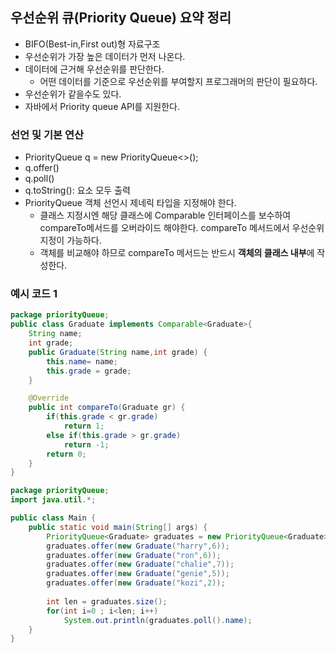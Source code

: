 ## 우선순위 큐(Priority Queue) 요약 정리
- BIFO(Best-in,First out)형 자료구조
- 우선순위가 가장 높은 데이터가 먼저 나온다.
- 데이터에 근거해 우선순위를 판단한다.
    - 어떤 데이터를 기준으로 우선순위를 부여할지 프로그래머의 판단이 필요하다.
- 우선순위가 같을수도 있다.
- 자바에서 Priority queue API를 지원한다.

### 선언 및 기본 연산
- PriorityQueue q = new PriorityQueue<>();
- q.offer()
- q.poll()
- q.toString(): 요소 모두 출력
- PriorityQueue 객체 선언시 제네릭 타입을 지정해야 한다. 
    - 클래스 지정시엔 해당 클래스에 Comparable 인터페이스를 보수하여 compareTo메서드를 오버라이드 해야한다. compareTo 메서드에서 우선순위 지정이 가능하다.
    - 객체를 비교해야 하므로 compareTo 메서드는 반드시 **객체의 클래스 내부**에 작성한다.

### 예시 코드 1
```java
package priorityQueue;
public class Graduate implements Comparable<Graduate>{
	String name;
	int grade;
	public Graduate(String name,int grade) {
		this.name= name;
		this.grade = grade;
	}

	@Override
	public int compareTo(Graduate gr) {
		if(this.grade < gr.grade)
			return 1;
		else if(this.grade > gr.grade)
			return -1;
		return 0;
	}
}
```

```java
package priorityQueue;
import java.util.*;

public class Main {
	public static void main(String[] args) {
		PriorityQueue<Graduate> graduates = new PriorityQueue<Graduate>();
		graduates.offer(new Graduate("harry",6));
		graduates.offer(new Graduate("ron",6));
		graduates.offer(new Graduate("chalie",7));
		graduates.offer(new Graduate("genie",5));
		graduates.offer(new Graduate("kozi",2));
		
		int len = graduates.size();
		for(int i=0 ; i<len; i++)
			System.out.println(graduates.poll().name);
	}
}
```
